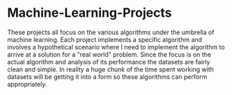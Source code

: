 # Machine-Learning-Projects
These projects all focus on the various algorithms under the umbrella of machine learning. Each project implements a specific algorithm and involves a hypothetical scenario where I need to implement the algorithm to arrive at a solution for a "real world" problem. Since the focus is on the actual algorithm and analysis of its performance the datasets are fairly clean and simple. In reality a huge chunk of the time spent working with datasets will be getting it into a form so these algorithms can perform appropriately.
